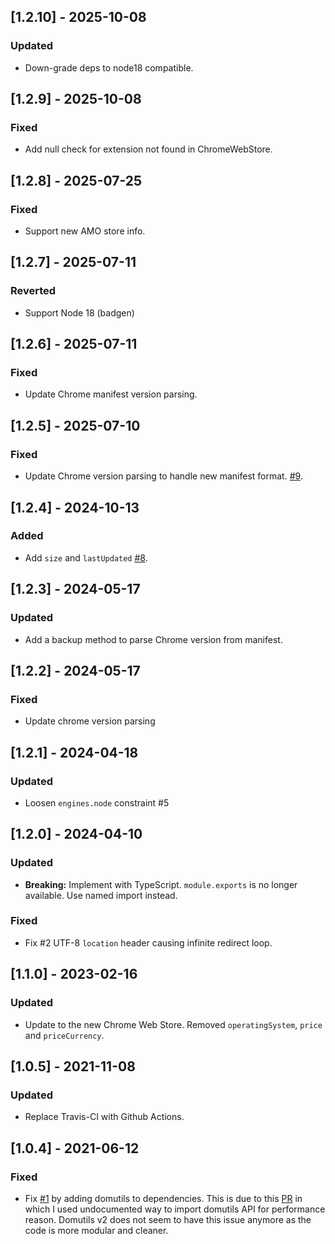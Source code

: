 ## [1.2.10] - 2025-10-08

### Updated
- Down-grade deps to node18 compatible.

## [1.2.9] - 2025-10-08

### Fixed
- Add null check for extension not found in ChromeWebStore.

## [1.2.8] - 2025-07-25

### Fixed

- Support new AMO store info.

## [1.2.7] - 2025-07-11

### Reverted
- Support Node 18 (badgen)

## [1.2.6] - 2025-07-11

### Fixed
- Update Chrome manifest version parsing.

## [1.2.5] - 2025-07-10

### Fixed

- Update Chrome version parsing to handle new manifest format. [#9](https://github.com/awesome-webextension/webextension-store-meta/issues/9).

## [1.2.4] - 2024-10-13

### Added
- Add `size` and `lastUpdated` [#8](https://github.com/awesome-webextension/webextension-store-meta/issues/8).

## [1.2.3] - 2024-05-17

### Updated
- Add a backup method to parse Chrome version from manifest.


## [1.2.2] - 2024-05-17

### Fixed
- Update chrome version parsing


## [1.2.1] - 2024-04-18

### Updated
- Loosen `engines.node` constraint #5


## [1.2.0] - 2024-04-10

### Updated
- **Breaking:** Implement with TypeScript. `module.exports` is no longer available. Use named import instead.

### Fixed
- Fix #2 UTF-8 `location` header causing infinite redirect loop.


## [1.1.0] - 2023-02-16

### Updated
- Update to the new Chrome Web Store. Removed `operatingSystem`, `price` and `priceCurrency`.


## [1.0.5] - 2021-11-08

### Updated
- Replace Travis-CI with Github Actions.


## [1.0.4] - 2021-06-12

### Fixed
- Fix [#1](https://github.com/crimx/webextension-store-meta/issues/1) by adding domutils to dependencies.
  This is due to this [PR](https://github.com/badges/shields/pull/5697) in which I used undocumented way to import domutils API for performance reason. Domutils v2 does not seem to have this issue anymore as the code is more modular and cleaner.
